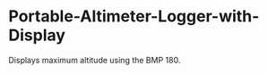 Portable-Altimeter-Logger-with-Display
======================================

Displays maximum altitude using the BMP 180.
